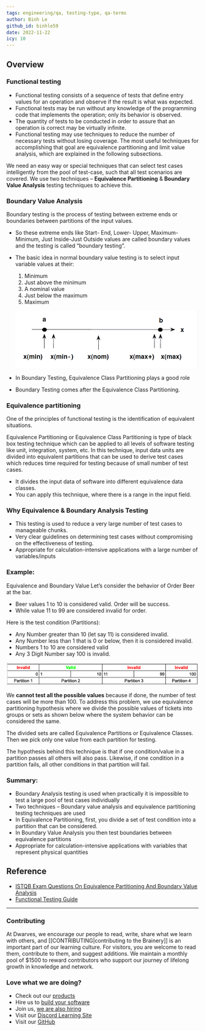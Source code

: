 ```yaml
---
tags: engineering/qa, testing-type, qa-terms
author: Binh Le
github_id: binhle59
date: 2022-11-22
icy: 10
---
```


## Overview
### Functional testing
- Functional testing consists of a sequence of tests that define entry values for an operation and observe if the result is what was expected.
- Functional tests may be run without any knowledge of the programming code that implements the operation; only its behavior is observed.
- The quantity of tests to be conducted in order to assure that an operation is correct may be virtually infinite.
- Functional testing may use techniques to reduce the number of necessary tests without losing coverage. The most useful techniques for accomplishing that goal are equivalence partitioning and limit value analysis, which are explained in the following subsections.

We need an easy way or special techniques that can select test cases intelligently from the pool of test-case, such that all test scenarios are covered. We use two techniques – **Equivalence Partitioning** & **Boundary Value Analysis** testing techniques to achieve this.

### Boundary Value Analysis
Boundary testing is the process of testing between extreme ends or boundaries between partitions of the input values.

- So these extreme ends like Start- End, Lower- Upper, Maximum-Minimum, Just Inside-Just Outside values are called boundary values and the testing is called “boundary testing”.
- The basic idea in normal boundary value testing is to select input variable values at their:
  1. Minimum
  2. Just above the minimum
  3. A nominal value
  4. Just below the maximum
  5. Maximum

  ![](assets/boundary-and-equivalence-partitioning-testing_boundary-testing.png)
- In Boundary Testing, Equivalence Class Partitioning plays a good role
- Boundary Testing comes after the Equivalence Class Partitioning.

### Equivalence partitioning
One of the principles of functional testing is the identification of equivalent situations.

Equivalence Partitioning or Equivalence Class Partitioning is type of black box testing technique which can be applied to all levels of software testing like unit, integration, system, etc. In this technique, input data units are divided into equivalent partitions that can be used to derive test cases which reduces time required for testing because of small number of test cases.

- It divides the input data of software into different equivalence data classes.
- You can apply this technique, where there is a range in the input field.

### Why Equivalence & Boundary Analysis Testing
- This testing is used to reduce a very large number of test cases to manageable chunks.
- Very clear guidelines on determining test cases without compromising on the effectiveness of testing.
- Appropriate for calculation-intensive applications with a large number of variables/inputs

### Example:
Equivalence and Boundary Value
Let’s consider the behavior of Order Beer at the bar.
- Beer values 1 to 10 is considered valid. Order will be success.
- While value 11 to 99 are considered invalid for order.

Here is the test condition (Partitions):
- Any Number greater than 10 (let say 11) is considered invalid.
- Any Number less than 1 that is 0 or below, then it is considered invalid.
- Numbers 1 to 10 are considered valid
- Any 3 Digit Number say 100 is invalid.

![](assets/boundary-and-equivalence-partitioning-testing_partition.png)

We **cannot test all the possible values** because if done, the number of test cases will be more than 100. To address this problem, we use equivalence partitioning hypothesis where we divide the possible values of tickets into groups or sets as shown below where the system behavior can be considered the same.

The divided sets are called Equivalence Partitions or Equivalence Classes. Then we pick only one value from each partition for testing.

The hypothesis behind this technique is that if one condition/value in a partition passes all others will also pass. Likewise, if one condition in a partition fails, all other conditions in that partition will fail.

### Summary:
- Boundary Analysis testing is used when practically it is impossible to test a large pool of test cases individually
- Two techniques – Boundary value analysis and equivalence partitioning testing techniques are used
- In Equivalence Partitioning, first, you divide a set of test condition into a partition that can be considered.
- In Boundary Value Analysis you then test boundaries between equivalence partitions
- Appropriate for calculation-intensive applications with variables that represent physical quantities

## Reference
- [ISTQB Exam Questions On Equivalence Partitioning And Boundary Value Analysis](https://www.softwaretestinghelp.com/istqb-exam-questions-equivalence-partitioning-boundary-value-analysis/)
- [Functional Testing Guide](https://www.softwaretestinghelp.com/guide-to-functional-testing/)

---
<!-- cta -->

### Contributing
At Dwarves, we encourage our people to read, write, share what we learn with others, and [[CONTRIBUTING|contributing to the Brainery]] is an important part of our learning culture. For visitors, you are welcome to read them, contribute to them, and suggest additions. We maintain a monthly pool of $1500 to reward contributors who support our journey of lifelong growth in knowledge and network.

### Love what we are doing?
- Check out our [products](https://superbits.co)
- Hire us to [build your software](https://d.foundation)
- Join us, [we are also hiring](https://github.com/dwarvesf/WeAreHiring)
- Visit our [Discord Learning Site](https://discord.gg/dzNBpNTVEZ)
- Visit our [GitHub](https://github.com/dwarvesf)